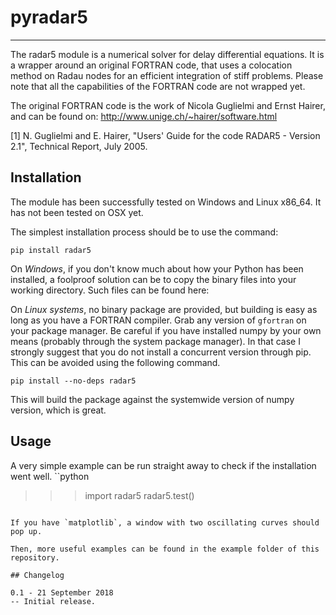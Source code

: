 # pyradar5

---

The radar5 module is a numerical solver for delay differential equations. It is a wrapper around an original FORTRAN code, that uses a colocation method on Radau nodes for an efficient integration of stiff problems. Please note that all the capabilities of the FORTRAN code are not wrapped yet.

The original FORTRAN code is the work of Nicola Guglielmi and Ernst Hairer, and can be found on: http://www.unige.ch/~hairer/software.html

[1] N. Guglielmi and E. Hairer, "Users' Guide for the code RADAR5 - Version 2.1", Technical Report, July 2005.

## Installation

The module has been successfully tested on Windows and Linux x86_64. It has not been tested on OSX yet. 

The simplest installation process should be to use the command:

```
pip install radar5
```

On _Windows_, if you don't know much about how your Python has been installed, a foolproof solution can be to copy the binary files into your working directory. Such files can be found here:

On _Linux systems_, no binary package are provided, but building is easy as long as you have a FORTRAN compiler. Grab any version of `gfortran` on your package manager. Be careful if you have installed numpy by your own means (probably through the system package manager). In that case I strongly suggest that you do not install a concurrent version through pip. This can be avoided using the following command.

```
pip install --no-deps radar5
```

This will build the package against the systemwide version of numpy version, which is great.

## Usage

A very simple example can be run straight away to check if the installation went well.
``python
>>> import radar5
>>> radar5.test()
```

If you have `matplotlib`, a window with two oscillating curves should pop up.

Then, more useful examples can be found in the example folder of this repository.

## Changelog

0.1 - 21 September 2018
-- Initial release.


